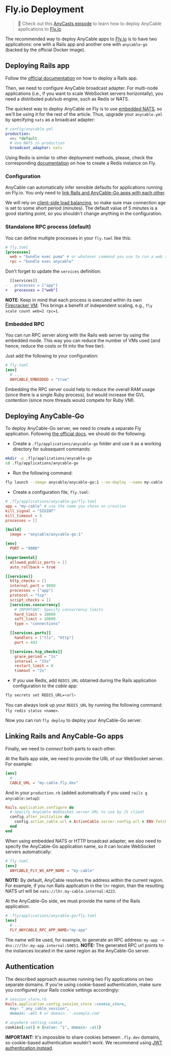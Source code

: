 # Fly.io Deployment

> 🎥 Check out this [AnyCasts episode](https://anycable.io/anycasts/learn-to-fly-io-with-anycable/) to learn how to deploy AnyCable applications to [Fly.io][fly]

The recommended way to deploy AnyCable apps to [Fly.io][fly] is to have two applications: one with a Rails app and another one with `anycable-go` (backed by the official Docker image).

## Deploying Rails app

Follow the [official documentation][fly-docs-rails] on how to deploy a Rails app.

Then, we need to configure AnyCable broadcast adapter. For multi-node applications (i.e., if you want to scale WebSocket servers horizontally), you need a distributed pub/sub engine, such as Redis or NATS.

The quickest way to deploy AnyCable on Fly is to use [embedded NATS](../anycable-go/embedded_nats.md), so we'll be using it for the rest of the article. Thus, upgrade your `anycable.yml` by specifying `nats` as a broadcast adapter:

```yml
# config/anycable.yml
production:
  <<: *default
  # Use NATS in production
  broadcast_adapter: nats
```

Using Redis is similar to other deployment methods, please, check the corresponding [documentation][fly-docs-redis] on how to create a Redis instance on Fly.

### Configuration

AnyCable can automatically infer sensible defaults for applications running on Fly.io. You only need to [link Rails and AnyCable-Go apps with each other](#linking-rails-and-anycable-go-apps).

We will rely on [client-side load balancing](./load_balancing.md), so make sure max connection age is set to some short period (minutes). The default value of 5 minutes is a good starting point, so you shouldn't change anything in the configuration.

### Standalone RPC process (default)

You can define multiple processes in your `fly.toml` like this:

```toml
# fly.toml
[processes]
  web = "bundle exec puma" # or whatever command you use to run a web server
  rpc = "bundle exec anycable"
```

Don't forget to update the `services` definition:

```diff
  [[services]]
-   processes = ["app"]
+   processes = ["web"]
```

**NOTE**: Keep in mind that each process is executed within its own [Firecracker VM](https://fly.io/docs/reference/machines/). This brings a benefit of independent scaling, e.g., `fly scale count web=2 rpc=1`.

### Embedded RPC

You can run RPC server along with the Rails web server by using the embedded mode. This way you can reduce the number of VMs used (and hence, reduce the costs or fit into the free tier).

Just add the following to your configuration:

```toml
# fly.toml
[env]
  # ...
  ANYCABLE_EMBEDDED = "true"
```

Embedding the RPC server could help to reduce the overall RAM usage (since there is a single Ruby process), but would increase the GVL contention (since more threads would compete for Ruby VM).

## Deploying AnyCable-Go

To deploy AnyCable-Go server, we need to create a separate Fly application.
Following [the official docs][fly-multiple-apps], we should do the following:

- Create a `.fly/applications/anycable-go` folder and use it as a working directory for subsequent commands:

```sh
mkdir -p .fly/applications/anycable-go
cd .fly/applications/anycable-go
```

- Run the following command:

```sh
fly launch --image anycable/anycable-go:1 --no-deploy --name my-cable
```

- Create a configuration file, `fly.toml`:

```toml
# .fly/applications/anycable-go/fly.toml
app = "my-cable" # use the name you chose on creation
kill_signal = "SIGINT"
kill_timeout = 5
processes = []

[build]
  image = "anycable/anycable-go:1"

[env]
  PORT = "8080"

[experimental]
  allowed_public_ports = []
  auto_rollback = true

[[services]]
  http_checks = []
  internal_port = 8080
  processes = ["app"]
  protocol = "tcp"
  script_checks = []
  [services.concurrency]
    # IMPORTANT: Specify concurrency limits
    hard_limit = 10000
    soft_limit = 10000
    type = "connections"

  [[services.ports]]
    handlers = ["tls", "http"]
    port = 443

  [[services.tcp_checks]]
    grace_period = "1s"
    interval = "15s"
    restart_limit = 0
    timeout = "2s"
```

- If you use Redis, add `REDIS_URL` obtained during the Rails application configuration to the _cable_ app:

```sh
fly secrets set REDIS_URL=<url>
```

You can always look up your `REDIS_URL` by running the following command: `fly redis status <name>`.

Now you can run `fly deploy` to deploy your AnyCable-Go server.

## Linking Rails and AnyCable-Go apps

Finally, we need to _connect_ both parts to each other.

At the Rails app side, we need to provide the URL of our WebSocket server. For example:

```toml
[env]
  # ...
  CABLE_URL = "my-cable.fly.dev"
```

And in your `production.rb` (added automatically if you used `rails g anycable:setup`):

```ruby
Rails.application.configure do
  # Specify AnyCable WebSocket server URL to use by JS client
  config.after_initialize do
    config.action_cable.url = ActionCable.server.config.url = ENV.fetch("CABLE_URL", "/cable") if AnyCable::Rails.enabled?
  end
end
```

When using embedded NATS or HTTP broadcast adapter, we also need to specify the AnyCable-Go application name, so it can locate WebSocket servers automatically:

```toml
# fly.toml
[env]
  ANYCABLE_FLY_WS_APP_NAME = "my-cable"
```

**NOTE:** By default, AnyCable resolves the address within the current region. For example, if you run Rails application in the `lhr` region, than the resulting NATS url will be `nats://lhr.my-cable.internal:4222`.

At the AnyCable-Go side, we must provide the name of the Rails application:

```toml
# .fly/applications/anycable-go/fly.toml
[env]
  # ...
  FLY_ANYCABLE_RPC_APP_NAME="my-app"
```

The name will be used, for example, to generate an RPC address: `my-app -> dns:///lhr.my-app.internal:50051`. **NOTE:** The generated RPC url points to the instances located in the same region as the AnyCable-Go server.

## Authentication

The described approach assumes running two Fly applications on two separate domains. If you're using cookie-based authentication, make sure you configured your Rails cookie settings accordingly:

```ruby
# session_store.rb
Rails.application.config.session_store :cookie_store,
  key: "_any_cable_session",
  domain: :all # or domain: '.example.com'

# anywhere setting cookie
cookies[:val] = {value: "1", domain: :all}
```

**IMPORTANT:** It's impossible to share cookies between `.fly.dev` domains, so cookie-based authentication wouldn't work. We recommend using [JWT authentication instead][jwt-id].

[fly]: https://fly.io
[fly-docs-rails]: https://fly.io/docs/rails/
[fly-docs-redis]: https://fly.io/docs/reference/redis/
[fly-multiple-apps]: https://fly.io/docs/laravel/advanced-guides/multiple-applications/#creating-a-fly-application-within-a-fly-application
[jwt-id]: /anycable-go/jwt_identification
